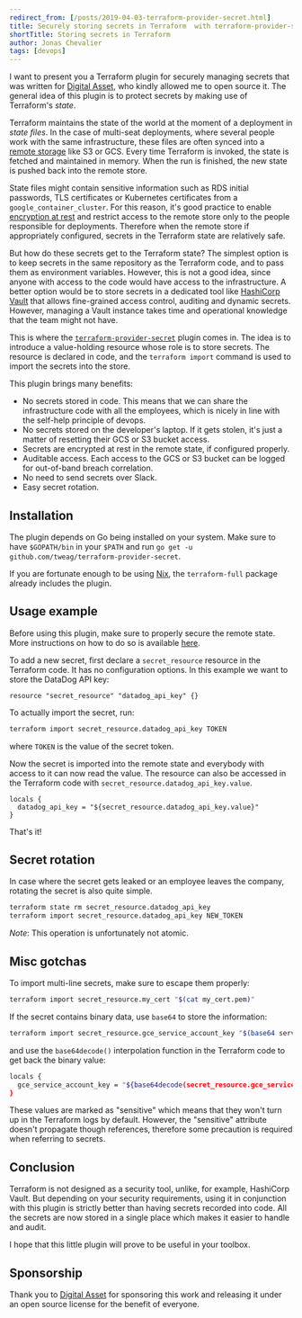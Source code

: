 ```yaml
---
redirect_from: [/posts/2019-04-03-terraform-provider-secret.html]
title: Securely storing secrets in Terraform  with terraform-provider-secret
shortTitle: Storing secrets in Terraform
author: Jonas Chevalier
tags: [devops]
---
```


[digital-asset]: https://www.digitalasset.com
[vault]: https://www.vaultproject.io
[terraform-provider-secret]: https://github.com/tweag/terraform-provider-secret
[nix]: https://nixos.org/nix
[remote-state]: https://www.terraform.io/docs/state/sensitive-data.html

I want to present you a Terraform plugin for securely managing secrets that was written for [Digital Asset][digital-asset], who kindly allowed me to open source it.
The general idea of this plugin is to protect secrets by making use of Terraform's _state_.

Terraform maintains the state of the world at the moment of a deployment in _state files_.
In the case of multi-seat deployments, where several people work with the same infrastructure, these files are often synced into a [remote storage](https://www.terraform.io/docs/state/remote.html) like S3 or GCS.
Every time Terraform is invoked, the state is fetched and maintained in memory.
When the run is finished, the new state is pushed back into the remote store.

State files might contain sensitive information such as RDS initial passwords, TLS certificates or Kubernetes certificates from a `google_container_cluster`.
For this reason, it's good practice to enable [encryption at rest][remote-state] and restrict access to the remote store only to the people responsible for deployments.
Therefore when the remote store if appropriately configured, secrets in the Terraform state are relatively safe.

But how do these secrets get to the Terraform state?
The simplest option is to keep secrets in the same repository as the Terraform code, and to pass them as environment variables.
However, this is not a good idea, since anyone with access to the code would have access to the infrastructure.
A better option would be to store secrets in a dedicated tool like [HashiCorp Vault][vault] that allows fine-grained access control, auditing and dynamic secrets.
However, managing a Vault instance takes time and operational knowledge that the team might not have.

This is where the [`terraform-provider-secret`][terraform-provider-secret] plugin comes in.
The idea is to introduce a value-holding resource whose role is to store secrets.
The resource is declared in code, and the `terraform import` command is used to import the secrets into the store.

This plugin brings many benefits:

- No secrets stored in code. This means that we can share the infrastructure code with all the employees, which is nicely in line with the self-help principle of devops.
- No secrets stored on the developer's laptop. If it gets stolen, it's just a matter of resetting their GCS or S3 bucket access.
- Secrets are encrypted at rest in the remote state, if configured properly.
- Auditable access. Each access to the GCS or S3 bucket can be logged for out-of-band breach correlation.
- No need to send secrets over Slack.
- Easy secret rotation.

## Installation

The plugin depends on Go being installed on your system.
Make sure to have `$GOPATH/bin` in your `$PATH` and run `go get -u github.com/tweag/terraform-provider-secret`.

If you are fortunate enough to be using [Nix][nix], the `terraform-full` package already includes the plugin.

## Usage example

Before using this plugin, make sure to properly secure the remote state.
More instructions on how to do so is available [here][remote-state].

To add a new secret, first declare a `secret_resource` resource in the Terraform code.
It has no configuration options.
In this example we want to store the DataDog API key:

```hcl
resource "secret_resource" "datadog_api_key" {}
```

To actually import the secret, run:

```bash
terraform import secret_resource.datadog_api_key TOKEN
```

where `TOKEN` is the value of the secret token.

Now the secret is imported into the remote state and everybody with access to it can now read the value.
The resource can also be accessed in the Terraform code with `secret_resource.datadog_api_key.value`.

```hcl
locals {
  datadog_api_key = "${secret_resource.datadog_api_key.value}"
}
```

That's it!

## Secret rotation

In case where the secret gets leaked or an employee leaves the company, rotating the secret is also quite simple.

```bash
terraform state rm secret_resource.datadog_api_key
terraform import secret_resource.datadog_api_key NEW_TOKEN
```

_Note_: This operation is unfortunately not atomic.

## Misc gotchas

To import multi-line secrets, make sure to escape them properly:

```bash
terraform import secret_resource.my_cert "$(cat my_cert.pem)"
```

If the secret contains binary data, use `base64` to store the information:

```bash
terraform import secret_resource.gce_service_account_key "$(base64 service_account.key)"
```

and use the `base64decode()` interpolation function in the Terraform code to get back the binary value:

```bash
locals {
  gce_service_account_key = "${base64decode(secret_resource.gce_service_account_key.value)}"
}
```

These values are marked as "sensitive" which means that they won't turn up in the Terraform logs by default.
However, the "sensitive" attribute doesn't propagate though references, therefore some precaution is required when referring to secrets.

## Conclusion

Terraform is not designed as a security tool, unlike, for example, HashiCorp Vault.
But depending on your security requirements, using it in conjunction with this plugin is strictly better than having secrets recorded into code.
All the secrets are now stored in a single place which makes it easier to handle and audit.

I hope that this little plugin will prove to be useful in your toolbox.

## Sponsorship

Thank you to [Digital Asset][digital-asset] for sponsoring this work and releasing it under an open source license for the benefit of everyone.
